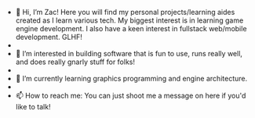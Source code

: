 - 👋 Hi, I’m Zac! Here you will find my personal projects/learning aides created as I learn various tech.  My biggest interest is in learning game engine development.  I also have a keen interest in fullstack web/mobile development.  GLHF!
- 
- 👀 I’m interested in building software that is fun to use, runs really well, and does really gnarly stuff for folks!
- 
- 🌱 I’m currently learning graphics programming and engine architecture.
- 
- 📫 How to reach me: You can just shoot me a message on here if you'd like to talk!

